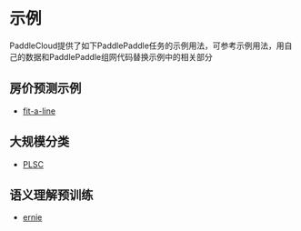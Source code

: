 # 示例

PaddleCloud提供了如下PaddlePaddle任务的示例用法，可参考示例用法，用自己的数据和PaddlePaddle组网代码替换示例中的相关部分

## 房价预测示例
- [fit-a-line](./fit-a-line)

## 大规模分类
- [PLSC](./plsc)

## 语义理解预训练
- [ernie](./ernie)
